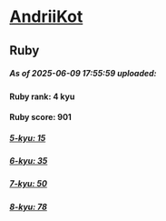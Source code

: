 # [AndriiKot](https://www.codewars.com/users/AndriiKot) 
## Ruby

##### As of 2025-06-09 17:55:59 uploaded:

#### Ruby rank: 4 kyu

#### Ruby score: 901

##### [5-kyu: 15](https://github.com/AndriiKot/Ruby__CodeWars/tree/main/kyu-5)

##### [6-kyu: 35](https://github.com/AndriiKot/Ruby__CodeWars/tree/main/kyu-6)

##### [7-kyu: 50](https://github.com/AndriiKot/Ruby__CodeWars/tree/main/kyu-7)

##### [8-kyu: 78](https://github.com/AndriiKot/Ruby__CodeWars/tree/main/kyu-8)

